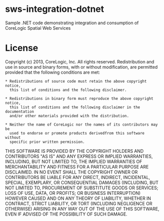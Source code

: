 sws-integration-dotnet
======================

Sample .NET code demonstrating integration and consumption of CoreLogic Spatial Web Services

License
======================
Copyright (c) 2013, CoreLogic, Inc. All rights reserved. Redistribution and
use in source and binary forms, with or without modification, are permitted
provided that the following conditions are met:

    * Redistributions of source code must retain the above copyright notice,
	  this list of conditions and the following disclaimer.
	  
	* Redistributions in binary form must reproduce the above copyright notice,
	  this list of conditions and the following disclaimer in the documentation
	  and/or other materials provided with the distribution.
      
    * Neither the name of CoreLogic nor the names of its contributors may be
	  used to endorse or promote products derivedfrom this software without
	  specific prior written permission.

 THIS SOFTWARE IS PROVIDED BY THE COPYRIGHT HOLDERS AND CONTRIBUTORS "AS IS" 
 AND ANY EXPRESS OR IMPLIED WARRANTIES, INCLUDING, BUT NOT LIMITED TO, 
 THE IMPLIED WARRANTIES OF MERCHANTABILITY AND FITNESS FOR A PARTICULAR PURPOSE 
 ARE DISCLAIMED. IN NO EVENT SHALL THE COPYRIGHT OWNER OR CONTRIBUTORS BE 
 LIABLE FOR ANY DIRECT, INDIRECT, INCIDENTAL, SPECIAL, EXEMPLARY, OR 
 CONSEQUENTIAL DAMAGES (INCLUDING, BUT NOT LIMITED TO, PROCUREMENT OF 
 SUBSTITUTE GOODS OR SERVICES; LOSS OF USE, DATA, OR PROFITS; OR BUSINESS 
 INTERRUPTION) HOWEVER CAUSED AND ON ANY THEORY OF LIABILITY, WHETHER IN 
 CONTRACT, STRICT LIABILITY, OR TORT (INCLUDING NEGLIGENCE OR OTHERWISE) 
 ARISING IN ANY WAY OUT OF THE USE OF THIS SOFTWARE, EVEN IF ADVISED OF THE 
 POSSIBILITY OF SUCH DAMAGE.
